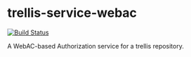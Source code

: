 # trellis-service-webac

[![Build Status](https://travis-ci.org/acoburn/trellis-service-webac.png?branch=master)](https://travis-ci.org/acoburn/trellis-service-webac)

A WebAC-based Authorization service for a trellis repository.
